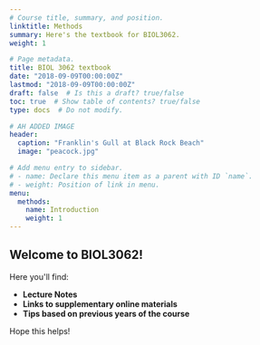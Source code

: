 ```yaml
---
# Course title, summary, and position.
linktitle: Methods
summary: Here's the textbook for BIOL3062.
weight: 1

# Page metadata.
title: BIOL 3062 textbook
date: "2018-09-09T00:00:00Z"
lastmod: "2018-09-09T00:00:00Z"
draft: false  # Is this a draft? true/false
toc: true  # Show table of contents? true/false
type: docs  # Do not modify.

# AH ADDED IMAGE
header:
  caption: "Franklin's Gull at Black Rock Beach"
  image: "peacock.jpg"

# Add menu entry to sidebar.
# - name: Declare this menu item as a parent with ID `name`.
# - weight: Position of link in menu.
menu:
  methods:
    name: Introduction
    weight: 1
---
```


## Welcome to BIOL3062!

Here you'll find:

* **Lecture Notes**
* **Links to supplementary online materials**
* **Tips based on previous years of the course**

Hope this helps!
